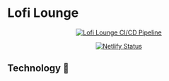 # Lofi Lounge

<div align="center">

[![Lofi Lounge CI/CD Pipeline](https://github.com/ni-xon/lofi-lounge/actions/workflows/pipeline.yml/badge.svg)](https://github.com/ni-xon/lofi-lounge/actions/workflows/pipeline.yml)

[![Netlify Status](https://api.netlify.com/api/v1/badges/0a3652f6-f333-4907-959b-7bff3f874515/deploy-status)](https://app.netlify.com/sites/lofi-lounge/deploys)

</div>

## Technology :test_tube:
